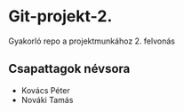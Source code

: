 # Git-projekt-2.
Gyakorló repo a projektmunkához 2. felvonás

## Csapattagok névsora
* Kovács Péter
* Nováki Tamás